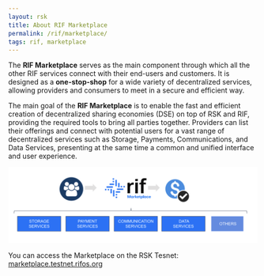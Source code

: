 ```yaml
---
layout: rsk
title: About RIF Marketplace
permalink: /rif/marketplace/
tags: rif, marketplace
---
```



The **RIF Marketplace** serves as the main component through which all the other RIF services connect with their end-users and customers. It is designed as a **one-stop-shop** for a wide variety of decentralized services, allowing providers and consumers to meet in a secure and efficient way. 

The main goal of the **RIF Marketplace** is to enable the fast and efficient creation of decentralized sharing economies (DSE) on top of RSK and RIF, providing the required tools to bring all parties together. Providers can list their offerings and connect with potential users for a vast range of decentralized services such as Storage, Payments, Communications, and Data Services, presenting at the same time a common and unified interface and user experience.

![](/assets/img/rif-marketplace/rifmkt-about.png)


You can access the Marketplace on the RSK Tesnet: [marketplace.testnet.rifos.org](https://marketplace.testnet.rifos.org/)